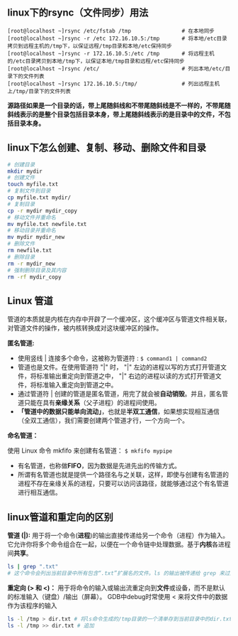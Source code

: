## linux下的rsync（文件同步）用法

```Shell
[root@localhost ~]rsync /etc/fstab /tmp                # 在本地同步
[root@localhost ~]rsync -r /etc 172.16.10.5:/tmp       # 将本地/etc目录拷贝到远程主机的/tmp下，以保证远程/tmp目录和本地/etc保持同步
[root@localhost ~]rsync -r 172.16.10.5:/etc /tmp       # 将远程主机的/etc目录拷贝到本地/tmp下，以保证本地/tmp目录和远程/etc保持同步
[root@localhost ~]rsync /etc/                          # 列出本地/etc/目录下的文件列表
[root@localhost ~]rsync 172.16.10.5:/tmp/              # 列出远程主机上/tmp/目录下的文件列表
```

**源路径如果是一个目录的话，带上尾随斜线和不带尾随斜线是不一样的，不带尾随斜线表示的是整个目录包括目录本身，带上尾随斜线表示的是目录中的文件，不包括目录本身。**

## linux下怎么创建、复制、移动、删除文件和目录

```bash
# 创建目录
mkdir mydir
# 创建文件
touch myfile.txt
# 复制文件到目录
cp myfile.txt mydir/
# 复制目录
cp -r mydir mydir_copy
# 移动文件并重命名
mv myfile.txt newfile.txt
# 移动目录并重命名
mv mydir mydir_new
# 删除文件
rm newfile.txt
# 删除目录
rm -r mydir_new
# 强制删除目录及其内容
rm -rf mydir_copy
```

<a name="pipline"></a>

## Linux 管道

管道的本质就是内核在内存中开辟了一个缓冲区，这个缓冲区与管道文件相关联，对管道文件的操作，被内核转换成对这块缓冲区的操作。

**匿名管道:**

* 使用竖线 | 连接多个命令，这被称为管道符 : `$ command1 | command2`
* 管道也是文件。在使用管道符 "|" 时， "|" 左边的进程以写的方式打开管道文件，将标准输出重定向到管道之中， "|" 右边的进程以读的方式打开管道文件，将标准输入重定向到管道之中。
* 通过管道符 | 创建的管道是匿名管道，用完了就会被**自动销毁**。并且，匿名管道只能在具有**亲缘关系**（父子进程）的进程间使用。
* **「管道中的数据只能单向流动」**，也就是**半双工通信**，如果想实现相互通信（全双工通信），我们需要创建两个管道才行，一个方向一个。

**命名管道：**

使用 Linux 命令 mkfifo 来创建有名管道： `$ mkfifo mypipe`

* 有名管道，也称做**FIFO**，因为数据是先进先出的传输方式。
* 所谓有名管道也就是提供一个路径名与之关联，这样，即使与创建有名管道的进程不存在亲缘关系的进程，只要可以访问该路径，就能够通过这个有名管道进行相互通信。

## linux管道和重定向的区别

**管道 (|):**
用于将一个命令(**进程**)的输出直接传递给另一个命令（进程）作为输入。它允许你将多个命令组合在一起，以便在一个命令链中处理数据。基于**内核**各进程间**共享**。

```bash
ls | grep ".txt"
# 这个命令会列出当前目录中所有包含“.txt”扩展名的文件。ls 的输出被传递给 grep 来过滤结果。
```

**重定向 (> 和 <)：**
用于将命令的输入或输出流重定向到**文件**或设备，而不是默认的标准输入（键盘）/输出（屏幕）。
GDB中debug时常使用 < 来将文件中的数据作为该程序的输入

```bash
ls -l /tmp > dir.txt # 将ls命令生成的/tmp目录的一个清单存到当前目录中的dir.txt文件中(覆盖)
ls -l /tmp >> dir.txt # 追加
```

